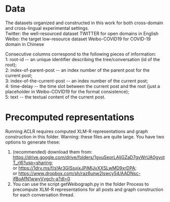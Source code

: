# Data
The datasets organized and constructed in this work for both cross-domain and cross-lingual experimental settings.  
Twitter: the well-resourced dataset TWITTER for open domains in English  
Weibo: the target low-resource dataset Weibo-COVID19 for COVID-19 domain in Chinese

Consecutive columns correspond to the following pieces of information:  
1: root-id -- an unique identifier describing the tree/conversation (id of the root);  
2: index-of-parent-post -- an index number of the parent post for the current post;  
3: index-of-the-current-post -- an index number of the current post;  
4: time-delay -- the time slot between the current post and the root (just a placeholder in Weibo-COVID19 for the format consistence);  
5: text -- the textual content of the current post.

# Precomputed representations
Running ACLR requires computed XLM-R representations and graph construction in this folder. Warning: these files are quite large. You have two options to generate these:
1. (recommended) download them from:
    https://drive.google.com/drive/folders/1gvuSeorLAljGZaD7gyWrUA0gyotT_rl6?usp=sharing;  
    or https://1drv.ms/f/s!Ar3GISsxjxJPiMlJvXXSLwMD9xrDPA;  
    or https://www.dropbox.com/sh/raz6unw2lswcy54/AADNsc-ifBoAfN1wwyVvgch-a?dl=0
2. You can use the script getWeibograph.py in the folder Process to precompute XLM-R representations for all posts and graph construction for each conversation thread.
